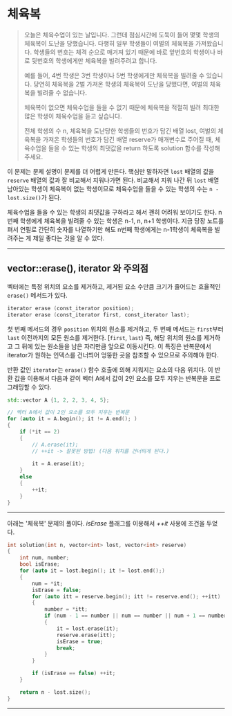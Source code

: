 # 체육복

> 오늘은 체육수업이 있는 날입니다. 그런데 점심시간에 도둑이 들어 몇몇 학생의 체육복이 도난을 당했습니다. 다행히 일부 학생들이 여벌의 체육복을 가져왔습니다. 학생들의 번호는 체격 순으로 매겨져 있기 때문에 바로 앞번호의 학생이나 바로 뒷번호의 학생에게만 체육복을 빌려주려고 합니다.
>
> 예를 들어, 4번 학생은 3번 학생이나 5번 학생에게만 체육복을 빌려줄 수 있습니다. 당연히 체육복을 2벌 가져온 학생의 체육복이 도난을 당했다면, 여벌의 체육복을 빌려줄 수 없습니다.
>
> 체육복이 없으면 체육수업을 들을 수 없기 때문에 체육복을 적절히 빌려 최대한 많은 학생이 체육수업을 듣고 싶습니다.
>
> 전체 학생의 수 n, 체육복을 도난당한 학생들의 번호가 담긴 배열 lost, 여벌의 체육복을 가져온 학생들의 번호가 담긴 배열 reserve가 매개변수로 주어질 때, 체육수업을 들을 수 있는 학생의 최댓값을 return 하도록 solution 함수를 작성해주세요.

이 문제는 문제 설명이 문제를 더 어렵게 만든다. 핵심만 말하자면  `lost` 배열의 값을 `reserve` 배열의 값과 잘 비교해서 지워나가면 된다. 비교해서 지워 나간 뒤  `lost` 배열 남아있는 학생이 체육복이 없는 학생이므로 체육수업을 들을 수 있는 학생의 수는 `n - lost.size()`가 된다.

체육수업을 들을 수 있는 학생의 최댓값을 구하라고 해서 괜히 어려워 보이기도 한다. n번째 학생에게 체육복을 빌려줄 수 있는 학생은 n-1, n, n+1 학생이다. 지금 당장 노트를 펴서 연필로 간단히 숫자를 나열하기만 해도 n번째 학생에게는 n-1학생이 체육복을 빌려주는 게 제일 좋다는 것을 알 수 있다.

---

## vector::erase(), iterator 와 주의점

벡터에는 특정 위치의 요소를 제거하고, 제거된 요소 수만큼 크기가 줄어드는 효율적인 `erase()` 메서드가 있다.

```cpp
iterator erase (const_iterator position);
iterator erase (const_iterator first, const_iterator last);
```

첫 번째 메서드의 경우 `position` 위치의 원소를 제거하고, 두 번째 메서드는  `first`부터 `last` 이전까지의 모든 원소를 제거한다. [`first`, `last`) 즉, 해당 위치의 원소를 제거하고 그 뒤에 있는 원소들을 남은 자리만큼 앞으로 이동시킨다. 이 특징은 반복문에서 iterator가 원하는 인덱스를 건너띄어 엉뚱한 곳을 참조할 수 있으므로 주의해야 한다.

반환 값인 `iterator`는 `erase()` 함수 호출에 의해 지워지는 요소의 다음 위치다. 이 반환 값을 이용해서 다음과 같이 벡터 A에서 값이 2인 요소를 모두 지우는 반복문을 프로그래밍할 수 있다.

```cpp
std::vector A {1, 2, 2, 3, 4, 5};

// 벡터 A에서 값이 2인 요소를 모두 지우는 반복문
for (auto it = A.begin(); it != A.end(); )
{
    if (*it == 2)
    {
        // A.erase(it);
        // ++it -> 잘못된 방법! (다음 위치를 건너띄게 된다.)
        
        it = A.erase(it);
    }
    else
    {
        ++it;
    }
}
```

---

아래는 '체육복' 문제의 풀이다. *isErase* 플래그를 이용해서 *++it* 사용에 조건을 두었다.

```cpp
int solution(int n, vector<int> lost, vector<int> reserve) 
{    
    int num, number;
    bool isErase;
    for (auto it = lost.begin(); it != lost.end();)
    {
        num = *it;
        isErase = false;
        for (auto itt = reserve.begin(); itt != reserve.end(); ++itt)
        {
            number = *itt;
            if (num - 1 == number || num == number || num + 1 == number)
            {
                it = lost.erase(it);
                reserve.erase(itt);
                isErase = true;
                break;
            }
        }

        if (isErase == false) ++it;
    }

    return n - lost.size();
}
```

---
